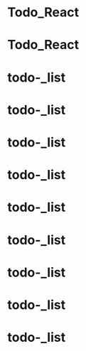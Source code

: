 # Todo_React
# Todo_React
# todo-_list
# todo-_list
# todo-_list
# todo-_list
# todo-_list
# todo-_list
# todo-_list
# todo-_list
# todo-_list
